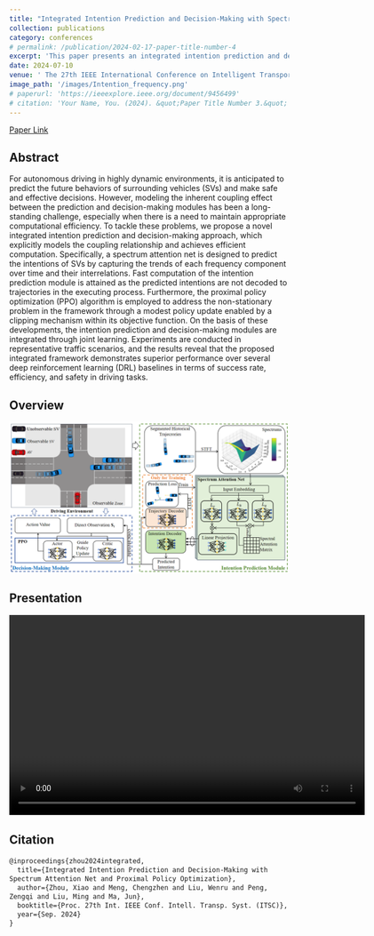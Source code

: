 ```yaml
---
title: "Integrated Intention Prediction and Decision-Making with Spectrum Attention Net and Proximal Policy Optimization"
collection: publications
category: conferences
# permalink: /publication/2024-02-17-paper-title-number-4
excerpt: 'This paper presents an integrated intention prediction and decision-making framework for autonomous driving. A spectrum attention net predicts surrounding vehicle intentions efficiently by analyzing frequency components, while the proximal policy optimization (PPO) algorithm addresses non-stationary issues with policy updates. Joint learning integrates both modules, and experiments demonstrate superior performance in safety, efficiency, and success rates compared to deep reinforcement learning baselines.'
date: 2024-07-10
venue: ' The 27th IEEE International Conference on Intelligent Transportation Systems. 24 Sep- 27 Sep 2024 | Edmonton, Canada'
image_path: '/images/Intention_frequency.png'
# paperurl: 'https://ieeexplore.ieee.org/document/9456499'
# citation: 'Your Name, You. (2024). &quot;Paper Title Number 3.&quot; <i>GitHub Journal of Bugs</i>. 1(3).'
---
```


<div>
    <a href="https://arxiv.org/pdf/2408.03191" target="_blank">Paper Link</a>
</div>


## Abstract
For autonomous driving in highly dynamic environments, it is anticipated to predict the future behaviors of surrounding vehicles (SVs) and make safe and effective decisions. However, modeling the inherent coupling effect between the prediction and decision-making modules has been a long-standing challenge, especially when there is a need to maintain appropriate computational efficiency. To tackle these problems, we propose a novel integrated intention prediction and decision-making approach, which explicitly models the coupling relationship and achieves efficient computation. Specifically, a spectrum attention net is designed to predict the intentions of SVs by capturing the trends of each frequency component over time and their interrelations. Fast computation of the intention prediction module is attained as the predicted intentions are not decoded to trajectories in the executing process. Furthermore, the proximal policy optimization (PPO) algorithm is employed to address the non-stationary problem in the framework through a modest policy update enabled by a clipping mechanism within its objective function. On the basis of these developments, the intention prediction and decision-making modules are integrated through joint learning. Experiments are conducted in representative traffic scenarios, and the results reveal that the proposed integrated framework demonstrates superior performance over several deep reinforcement learning (DRL) baselines in terms of success rate, efficiency, and safety in driving tasks.


## Overview
![Intention_frequency](/images/Intention_frequency.png)

## Presentation
<video width="640" height="360" controls>
  <source src="/files/ITSC_Oral.mp4" type="video/mp4">
  Your browser does not support the video tag.
</video>

## Citation
``` text
@inproceedings{zhou2024integrated,
  title={Integrated Intention Prediction and Decision-Making with Spectrum Attention Net and Proximal Policy Optimization},
  author={Zhou, Xiao and Meng, Chengzhen and Liu, Wenru and Peng, Zengqi and Liu, Ming and Ma, Jun},
  booktitle={Proc. 27th Int. IEEE Conf. Intell. Transp. Syst. (ITSC)},
  year={Sep. 2024}
}
```
